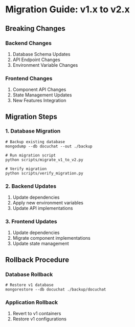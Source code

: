 # Migration Guide: v1.x to v2.x

## Breaking Changes

### Backend Changes
1. Database Schema Updates
2. API Endpoint Changes
3. Environment Variable Changes

### Frontend Changes
1. Component API Changes
2. State Management Updates
3. New Features Integration

## Migration Steps

### 1. Database Migration
    # Backup existing database
    mongodump --db docuchat --out ./backup

    # Run migration script
    python scripts/migrate_v1_to_v2.py

    # Verify migration
    python scripts/verify_migration.py

### 2. Backend Updates
1. Update dependencies
2. Apply new environment variables
3. Update API implementations

### 3. Frontend Updates
1. Update dependencies
2. Migrate component implementations
3. Update state management

## Rollback Procedure

### Database Rollback
    # Restore v1 database
    mongorestore --db docuchat ./backup/docuchat

### Application Rollback
1. Revert to v1 containers
2. Restore v1 configurations 